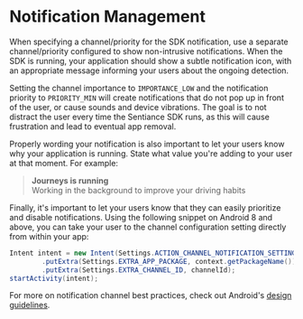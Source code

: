 # Notification Management

When specifying a channel/priority for the SDK notification, use a separate channel/priority configured to show non-intrusive notifications. When the SDK is running, your application should show a subtle notification icon, with an appropriate message informing your users about the ongoing detection.

Setting the channel importance to `IMPORTANCE_LOW` and the notification priority to `PRIORITY_MIN` will create notifications that do not pop up in front of the user, or cause sounds and device vibrations. The goal is to not distract the user every time the Sentiance SDK runs, as this will cause frustration and lead to eventual app removal.

Properly wording your notification is also important to let your users know why your application is running. State what value you're adding to your user at that moment. For example:

> **Journeys is running**  
> Working in the background to improve your driving habits

Finally, it's important to let your users know that they can easily prioritize and disable notifications. Using the following snippet on Android 8 and above, you can take your user to the channel configuration setting directly from within your app:

```java
Intent intent = new Intent(Settings.ACTION_CHANNEL_NOTIFICATION_SETTINGS)
		.putExtra(Settings.EXTRA_APP_PACKAGE, context.getPackageName())
		.putExtra(Settings.EXTRA_CHANNEL_ID, channelId);
startActivity(intent);
```

For more on notification channel best practices, check out Android's [design guidelines](https://material.io/design/platform-guidance/android-notifications.html#settings).

